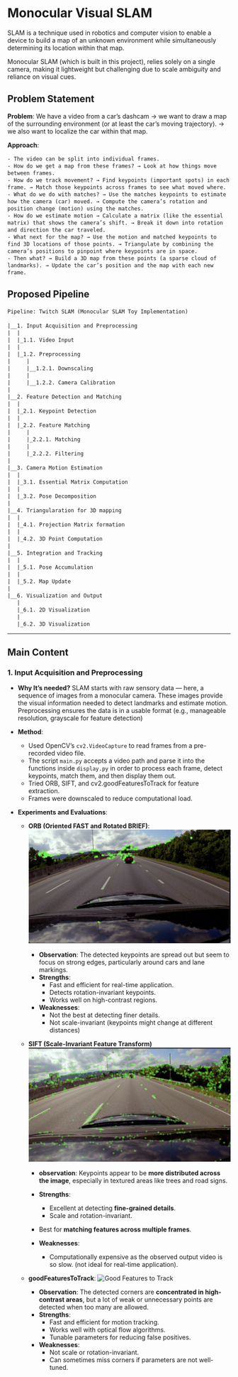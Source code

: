 # Monocular Visual SLAM
SLAM is a technique used in robotics and computer vision to enable a device to build a map of an unknown environment while simultaneously determining its location within that map.

Monocular SLAM (which is built in this project), relies solely on a single camera, making it lightweight but challenging due to scale ambiguity and reliance on visual cues.

## Problem Statement
**Problem**: We have a video from a car’s dashcam → we want to draw a map of the surrounding environment (or at least the car’s moving trajectory). → we also want to localize the car within that map.

**Approach**: 

    - The video can be split into individual frames.
    - How do we get a map from these frames? → Look at how things move between frames.
    - How do we track movement? → Find keypoints (important spots) in each frame. → Match those keypoints across frames to see what moved where.
    - What do we do with matches? → Use the matches keypoints to estimate how the camera (car) moved. → Compute the camera’s rotation and position change (motion) using the matches.
    - How do we estimate motion → Calculate a matrix (like the essential matrix) that shows the camera’s shift. → Break it down into rotation and direction the car traveled.
    - What next for the map? → Use the motion and matched keypoints to find 3D locations of those points. → Triangulate by combining the camera’s positions to pinpoint where keypoints are in space.
    - Then what? → Build a 3D map from these points (a sparse cloud of landmarks). → Update the car’s position and the map with each new frame.

## Proposed Pipeline

```text
Pipeline: Twitch SLAM (Monocular SLAM Toy Implementation)

|__1. Input Acquisition and Preprocessing
|  |
|  |_1.1. Video Input 
|  |
|  |_1.2. Preprocessing 
|     |
|     |__1.2.1. Downscaling
|     |
|     |__1.2.2. Camera Calibration
|
|__2. Feature Detection and Matching
|  | 
|  |_2.1. Keypoint Detection
|  |
|  |_2.2. Feature Matching
|     |
|     |_2.2.1. Matching
|     |
|     |_2.2.2. Filtering
|
|__3. Camera Motion Estimation
|  |
|  |_3.1. Essential Matrix Computation
|  |
|  |_3.2. Pose Decomposition
|
|__4. Triangularation for 3D mapping
|  |
|  |_4.1. Projection Matrix formation
|  |
|  |_4.2. 3D Point Computation
|
|__5. Integration and Tracking
|  |
|  |_5.1. Pose Accumulation
|  |
|  |_5.2. Map Update
|
|__6. Visualization and Output
   |
   |_6.1. 2D Visualization
   |
   |_6.2. 3D Visualization
```
---
## Main Content

### 1. Input Acquisition and Preprocessing

- **Why It’s needed?** SLAM starts with raw sensory data  — here, a sequence of images from a monocular camera.  These images provide the visual information needed to detect landmarks and estimate motion. Preprocessing ensures the data is in a usable format (e.g., manageable resolution, grayscale for feature detection)
- **Method**:
    - Used OpenCV’s `cv2.VideoCapture` to read frames from a pre-recorded video file.
    - The script `main.py` accepts a video path and parse it into the functions inside `display.py` in order to process each frame, detect keypoints, match them, and then display them out.
    - Tried ORB, SIFT, and cv2.goodFeaturesToTrack for feature extraction.
    - Frames were downscaled to reduce computational load.

- **Experiments and Evaluations**:
    - **ORB (Oriented FAST and Rotated BRIEF)**:
        ![ORB Feature Detection](images/ORB.png)
        - **Observation**: The detected keypoints are spread out but seem to focus on strong edges, particularly around cars and lane markings.
        - **Strengths**:
            - Fast and efficient for real-time application.
            - Detects rotation-invariant keypoints.
            - Works well on high-contrast regions.
        - **Weaknesses**:
            - Not the best at detecting finer details.
            - Not scale-invariant (keypoints might change at different distances)

    - **SIFT (Scale-Invariant Feature Transform)**
        ![SIFT Feature Detection](images/SIFT.png)
        - **observation**: Keypoints appear to be **more distributed across the image**, especially in textured areas like trees and road signs.
        - **Strengths**:
            - Excellent at detecting **fine-grained details**.
            - Scale and rotation-invariant.
        
        - Best for **matching features across multiple frames**.
        - **Weaknesses**:
            - Computationally expensive as the observed output video is so slow. (not ideal for real-time application).

    - **goodFeaturesToTrack**:
        ![Good Features to Track](images/goodFeaturesToTrack)
        - **Observation**: The detected corners are **concentrated in high-contrast areas**, but a lot of weak or unnecessary points are detected when too many are allowed.
        - **Strengths**:
            - Fast and efficient for motion tracking.
            - Works well with optical flow algorithms. 
            - Tunable parameters for reducing false positives.
        - **Weaknesses**:
            - Not scale or rotation-invariant.
            - Can sometimes miss corners if parameters are not well-tuned.
